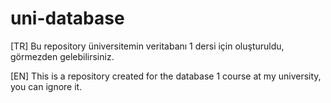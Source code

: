 # uni-database

[TR] 
Bu repository üniversitemin veritabanı 1 dersi için oluşturuldu, görmezden gelebilirsiniz.

[EN]
This is a repository created for the database 1 course at my university, you can ignore it.
